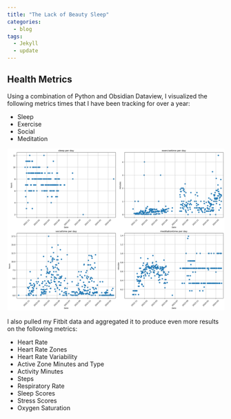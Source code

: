 ```yaml
---
title: "The Lack of Beauty Sleep"
categories:
  - blog
tags:
  - Jekyll
  - update
---
```

## Health Metrics
Using a combination of Python and Obsidian Dataview, I visualized the following metrics times that I have been tracking for over a year:
- Sleep
- Exercise
- Social
- Meditation

![obsidian data](/assets/images/obsidian-data.png)

I also pulled my Fitbit data and aggregated it to produce even more results on the following metrics:
- Heart Rate
- Heart Rate Zones
- Heart Rate Variability
- Active Zone Minutes and Type
- Activity Minutes
- Steps
- Respiratory Rate
- Sleep Scores
- Stress Scores
- Oxygen Saturation

